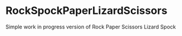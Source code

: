 # RockSpockPaperLizardScissors

Simple work in progress version of Rock Paper Scissors Lizard Spock
